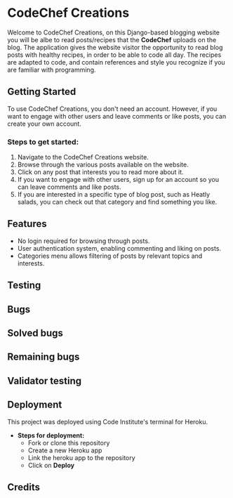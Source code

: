 # CodeChef Creations

Welcome to CodeChef Creations, on this Django-based blogging website you will be albe to read posts/recipes that the **CodeChef** uploads on the blog.
The application gives the website visitor the opportunity to read blog posts with healthy recipes, in order to be able to code all day.
The recipes are adapted to code, and contain references and style you recognize if you are familiar with programming.

## Getting Started

To use CodeChef Creations, you don't need an account. However, if you want to engage with other users and leave comments or like posts, you can create your own account.

### Steps to get started:

1. Navigate to the CodeChef Creations website.
2. Browse through the various posts available on the website.
3. Click on any post that interests you to read more about it.
4. If you want to engage with other users, sign up for an account so you can leave comments and like posts.
5. If you are interested in a specific type of blog post, such as Heatly salads, you can check out that category and find something you like.

## Features

* No login required for browsing through posts.
* User authentication system, enabling commenting and liking on posts.
* Categories menu allows filtering of posts by relevant topics and interests.


## Testing

## Bugs

## Solved bugs

## Remaining bugs

## Validator testing

## Deployment
This project was deployed using Code Institute's terminal for Heroku.
- **Steps for deployment:**
  - Fork or clone this repository
  - Create a new Heroku app
  - Link the heroku app to the repository
  - Click on **Deploy**

## Credits
